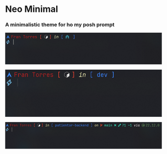 # Neo Minimal

### A minimalistic theme for ho my posh prompt

![home](previews/dir-home-preview.png)

![any-folder](previews/any-folder-preview.png)

![any-project](previews/any-project-preview.png)
